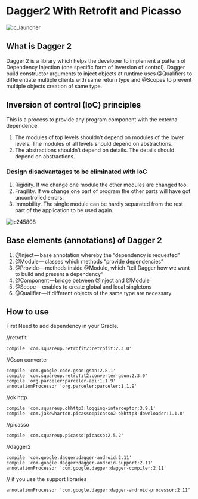 # Dagger2 With Retrofit and Picasso

![ic_launcher](https://user-images.githubusercontent.com/11782272/34640805-c2ddaf2c-f31f-11e7-8323-9241ba02f0cd.png)

## What is Dagger 2
  Dagger 2 is a library which helps the developer to implement a pattern of Dependency Injection (one specific form of Inversion of control). Dagger build constructor arguments to inject objects at runtime uses @Qualifiers to differentiate multiple clients with same return type and @Scopes to prevent multiple objects creation of same type. 
  


## Inversion of control (IoC) principles
This is a process to provide any program component with the external dependence. 

1. The modules of top levels shouldn’t depend on modules of the lower levels. The modules of all levels should depend on abstractions.
2. The abstractions shouldn’t depend on details. The details should depend on abstractions.

### Design disadvantages to be eliminated with IoC

1. Rigidity. If we change one module the other modules are changed too.
2. Fragility. If we change one part of program the other parts will have got uncontrolled errors.
3. Immobility. The single module can be hardly separated from the rest part of the application to be used again.

  ![ic245808](https://user-images.githubusercontent.com/11782272/34641049-f1b3e43e-f323-11e7-8071-142a3e202ea3.png)

## Base elements (annotations) of Dagger 2

1. @Inject — base annotation whereby the “dependency is requested”
2. @Module — classes which methods “provide dependencies”
3. @Provide — methods inside @Module, which “tell Dagger how we want to build and present a dependency“
4. @Component — bridge between @Inject and @Module
5. @Scope — enables to create global and local singletons
6. @Qualifier — if different objects of the same type are necessary.

## How to use
First Need to add dependency in your Gradle. 

   //retrofit
   
    compile 'com.squareup.retrofit2:retrofit:2.3.0'
    
  //Gson converter   
  
    compile 'com.google.code.gson:gson:2.8.1'
    compile 'com.squareup.retrofit2:converter-gson:2.3.0'
    compile 'org.parceler:parceler-api:1.1.9'
    annotationProcessor 'org.parceler:parceler:1.1.9'
    
   //ok http
   
    compile 'com.squareup.okhttp3:logging-interceptor:3.9.1'
    compile 'com.jakewharton.picasso:picasso2-okhttp3-downloader:1.1.0'
    
   //picasso
   
    compile 'com.squareup.picasso:picasso:2.5.2'
    
   //dagger2
   
    compile 'com.google.dagger:dagger-android:2.11'
    compile 'com.google.dagger:dagger-android-support:2.11'
    annotationProcessor 'com.google.dagger:dagger-compiler:2.11'

   // if you use the support libraries
   
    annotationProcessor 'com.google.dagger:dagger-android-processor:2.11'
